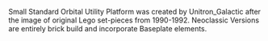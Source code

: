Small Standard Orbital Utility Platform was created by Unitron_Galactic after the image of original Lego set-pieces from 1990-1992. Neoclassic Versions are entirely brick build and incorporate Baseplate elements.
